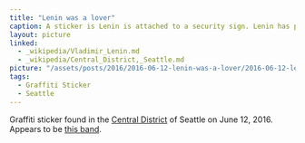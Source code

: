 ```yaml
---
title: "Lenin was a lover"
caption: A sticker is Lenin is attached to a security sign. Lenin has pink lipstick and the caption says, "Lenin was a lover".
layout: picture
linked:
  - _wikipedia/Vladimir_Lenin.md
  - _wikipedia/Central_District,_Seattle.md
picture: "/assets/posts/2016/2016-06-12-lenin-was-a-lover/2016-06-12-lenin-was-a-lover.jpg"
tags:
  - Graffiti Sticker
  - Seattle
---
```


Graffiti sticker found in the [Central District](https://en.wikipedia.org/wiki/Central_District,_Seattle) of Seattle on June 12, 2016. Appears to be [this band](https://leninwasalover.bandcamp.com/).
